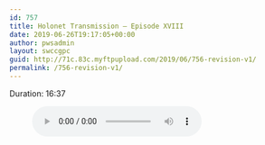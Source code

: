 ```yaml
---
id: 757
title: Holonet Transmission – Episode XVIII
date: 2019-06-26T19:17:05+00:00
author: pwsadmin
layout: swccgpc
guid: http://71c.83c.myftpupload.com/2019/06/756-revision-v1/
permalink: /756-revision-v1/
---
```

 

Duration: 16:37<figure class="wp-block-audio"><audio controls src="http://71c.83c.myftpupload.com/wp-content/uploads/2019/04/Holonet-Transmission-–-Episode-XVIII.mp3"></audio></figure>